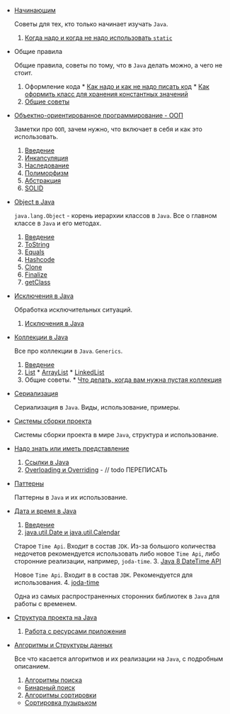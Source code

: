 * [Начинающим](../start)

  Советы для тех, кто только начинает изучать `Java`.
  1. [Когда надо и когда не надо использовать `static`](../start/static_java.md)

* Общие правила

  Общие правила, советы по тому, что в `Java` делать можно, а чего не стоит.
    1. Оформление кода
      * [Как надо и как не надо писать код](../start/code_style.md)
      * [Как оформить класс для хранения константных значений](../start/classes_for_static.md)
    2. [Общие советы](../start/advices.md)


* [Объектно-ориентированное программирование - ООП](../oop)

  Заметки про `ООП`, зачем нужно, что включает в себя и как это использовать.
  1. [Введение](../oop/intro.md)
  2. [Инкапсуляция](../oop/encapsulation.md)
  3. [Наследование](../oop/inheritance.md)
  4. [Полиморфизм](../oop/polymorphism.md)
  5. [Абстракция](../oop/abstraction.md)
  6. [SOLID](../oop/SOLID.md)

* [Object в Java](../object)

  `java.lang.Object` - корень иерархии классов в `Java`. Все о главном классе в `Java` и его методах.
  1. [Введение](../object/intro.md)
  2. [ToString](../object/toString.md)
  3. [Equals](../object/equals.md)
  4. [Hashcode](../object/hashcode.md)
  5. [Clone](../object/clone.md)
  6. [Finalize](../object/finalize.md)
  7. [getClass](../object/getClass.md)

* [Исключения в Java](../exceptions)

  Обработка исключительных ситуаций.
    1. [Исключения в Java](../exceptions/exceptions.md)

* [Коллекции в Java](../collections)

    Все про коллекции в `Java`. `Generics`.
    1. [Введение](../collections/intro.md)
    2. [List](../collections/list/List.md)
      * [ArrayList](../collections/list/ArrayList.md)
      * [LinkedList](../collections/list/LinkedList.md)
    3. Общие советы.
      * [Что делать, когда вам нужна пустая коллекция](../collections/EmptyCollections.md)

* [Сериализация](../serialization)

  Сериализация в `Java`. Виды, использование, примеры.

* [Системы сборки проекта](../build)

  Системы сборки проекта в мире `Java`, структура и использование.

* [Надо знать или иметь представление](../common)
  1. [Ссылки в Java](../common/references.md)
  2. [Overloading и Overriding](../common/over-load-ride.md) - // todo ПЕРЕПИСАТЬ

* [Паттерны](../patterns)

  Паттерны в `Java` и их использование.

* [Дата и время в Java](../other/date)
  1. [Введение](../other/date/intro.md)
  2. [java.util.Date и java.util.Calendar](../other/date/date_and_calendar.md)

    Старое `Time Api`. Входит в состав `JDK`. Из-за большого количества недочетов рекомендуется использовать либо новое `Time Api`, либо сторонние реализации, например, `joda-time`.
  3. [Java 8 DateTime API](../other/date/java_8_time_api.md)

    Новое `Time Api`. Входит в в состав `JDK`. Рекомендуется для использования.
  4. [joda-time](../other/date/joda_time.md)

    Одна из самых распространенных сторонних библиотек в `Java` для работы с временем.

* [Структура проекта на Java](../build)
  1. [Работа с ресурсами приложения](../build/resources.md)

* [Алгоритмы и Структуры данных](../algorithms)

    Все что касается алгоритмов и их реализации на `Java`, с подробным описанием.
  1. [Алгоритмы поиска](../algorithms/search)
    * [Бинарный поиск](../algorithms/search/binary.md)
  2. [Алгоритмы сортировки](../algorithms/sorting)
    * [Сортировка пузырьком](../algorithms/sorting/bubble.md)
